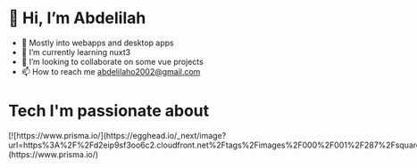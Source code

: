 # 👋 Hi, I’m Abdelilah
- 👀 Mostly into webapps and desktop apps
- 🌱 I’m currently learning nuxt3
- 💞️ I’m looking to collaborate on some vue projects
- 📫 How to reach me abdelilaho2002@gmail.com
# Tech I'm passionate about
<div style="display: flex;">
<div>
[![https://www.prisma.io/](https://egghead.io/_next/image?url=https%3A%2F%2Fd2eip9sf3oo6c2.cloudfront.net%2Ftags%2Fimages%2F000%2F001%2F287%2Fsquare_64%2FprismaHD.png&w=64&q=100)](https://www.prisma.io/)
</div>
<div>
[![https://nodejs.org/en/](https://egghead.io/_next/image?url=https%3A%2F%2Fd2eip9sf3oo6c2.cloudfront.net%2Ftags%2Fimages%2F000%2F001%2F038%2Fsquare_64%2Fnodejs.png&w=64&q=100)](https://nodejs.org/en/)
</div>
<div>
[![https://vuejs.org/](https://egghead.io/_next/image?url=https%3A%2F%2Fd2eip9sf3oo6c2.cloudfront.net%2Ftags%2Fimages%2F000%2F001%2F036%2Fsquare_64%2Fvue.png&w=64&q=100)](https://vuejs.org/)
</div>
<div>
[![https://nuxt.com/](https://egghead.io/_next/image?url=https%3A%2F%2Fd2eip9sf3oo6c2.cloudfront.net%2Ftags%2Fimages%2F000%2F001%2F054%2Fsquare_64%2Fnuxt.png&w=64&q=100)](https://nuxt.com/)
</div>
<div>
[![https://tailwindcss.com/](https://egghead.io/_next/image?url=https%3A%2F%2Fd2eip9sf3oo6c2.cloudfront.net%2Ftags%2Fimages%2F000%2F001%2F215%2Fsquare_64%2Ftailwind-tag_2x.png&w=64&q=100)](https://tailwindcss.com/)
</div>
<div>
[![https://graphql.org/](https://egghead.io/_next/image?url=https%3A%2F%2Fd2eip9sf3oo6c2.cloudfront.net%2Ftags%2Fimages%2F000%2F001%2F034%2Fsquare_64%2Fgraphqllogo.png&w=128&q=100)](https://graphql.org/)
</div>
<div>
[![https://www.typescriptlang.org/](https://egghead.io/_next/image?url=https%3A%2F%2Fd2eip9sf3oo6c2.cloudfront.net%2Ftags%2Fimages%2F000%2F000%2F377%2Fsquare_64%2Ftypescriptlang.png&w=64&q=100)](https://www.typescriptlang.org/)
</div>
</a>
  <a href="https://prisma.io"><img src="https://www.prisma.io/images/favicon-32x32.png" width="48" height="48" alt="Prisma" /></a>
  <a href="https://planetscale.com"><img src="https://avatars.githubusercontent.com/u/35612527?s=200&v=4" width="48" height="48" alt="PlanetScale" /></a>




</div>
<!---
ArChIk12/ArChIk12 is a ✨ special ✨ repository because its `README.md` (this file) appears on your GitHub profile.
You can click the Preview link to take a look at your changes.
--->
